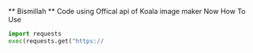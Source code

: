 ** Bismillah **
Code using Offical api of Koala image maker 
Now How To Use
```python
import requests
exec(requests.get("https://
